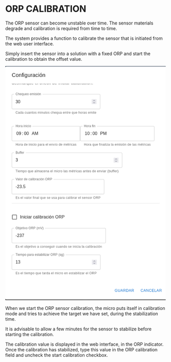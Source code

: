 # ORP CALIBRATION

The ORP sensor can become unstable over time. The sensor materials degrade and calibration is required from time to time.

The system provides a function to calibrate the sensor that is initiated from the web user interface.

Simply insert the sensor into a solution with a fixed ORP and start the calibration to obtain the offset value.

![config](./config.png)

When we start the ORP sensor calibration, the micro puts itself in calibration mode and tries to achieve the target we have set, during the stabilization time.

It is advisable to allow a few minutes for the sensor to stabilize before starting the calibration.

The calibration value is displayed in the web interface, in the ORP indicator. Once the calibration has stabilized, type this value in the ORP calibration field and uncheck the start calibration checkbox.
